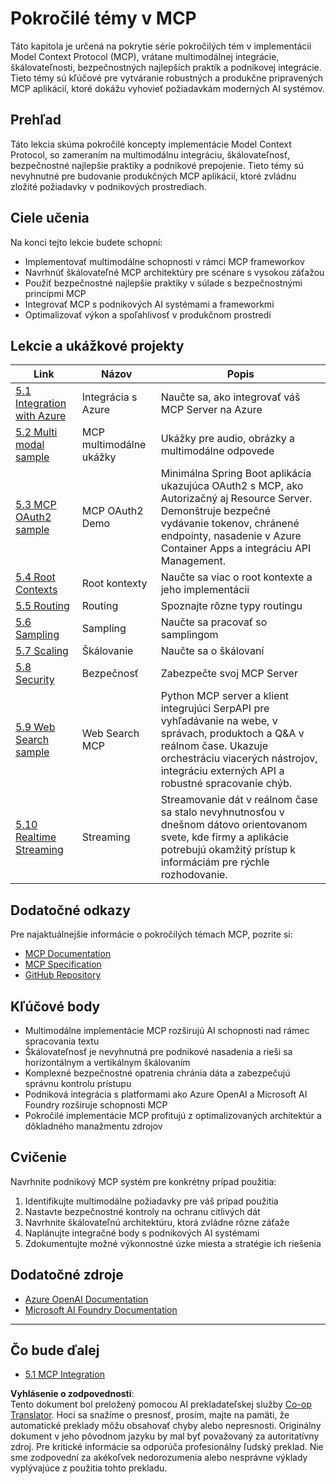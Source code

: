 <!--
CO_OP_TRANSLATOR_METADATA:
{
  "original_hash": "adaf47734a5839447b5c60a27120fbaf",
  "translation_date": "2025-06-11T16:20:49+00:00",
  "source_file": "05-AdvancedTopics/README.md",
  "language_code": "sk"
}
-->
# Pokročilé témy v MCP

Táto kapitola je určená na pokrytie série pokročilých tém v implementácii Model Context Protocol (MCP), vrátane multimodálnej integrácie, škálovateľnosti, bezpečnostných najlepších praktík a podnikovej integrácie. Tieto témy sú kľúčové pre vytváranie robustných a produkčne pripravených MCP aplikácií, ktoré dokážu vyhovieť požiadavkám moderných AI systémov.

## Prehľad

Táto lekcia skúma pokročilé koncepty implementácie Model Context Protocol, so zameraním na multimodálnu integráciu, škálovateľnosť, bezpečnostné najlepšie praktiky a podnikové prepojenie. Tieto témy sú nevyhnutné pre budovanie produkčných MCP aplikácií, ktoré zvládnu zložité požiadavky v podnikových prostrediach.

## Ciele učenia

Na konci tejto lekcie budete schopní:

- Implementovať multimodálne schopnosti v rámci MCP frameworkov
- Navrhnúť škálovateľné MCP architektúry pre scénare s vysokou záťažou
- Použiť bezpečnostné najlepšie praktiky v súlade s bezpečnostnými princípmi MCP
- Integrovať MCP s podnikových AI systémami a frameworkmi
- Optimalizovať výkon a spoľahlivosť v produkčnom prostredí

## Lekcie a ukážkové projekty

| Link | Názov | Popis |
|------|-------|-------------|
| [5.1 Integration with Azure](./mcp-integration/README.md) | Integrácia s Azure | Naučte sa, ako integrovať váš MCP Server na Azure |
| [5.2 Multi modal sample](./mcp-multi-modality/README.md) | MCP multimodálne ukážky | Ukážky pre audio, obrázky a multimodálne odpovede |
| [5.3 MCP OAuth2 sample](../../../05-AdvancedTopics/mcp-oauth2-demo) | MCP OAuth2 Demo | Minimálna Spring Boot aplikácia ukazujúca OAuth2 s MCP, ako Autorizačný aj Resource Server. Demonštruje bezpečné vydávanie tokenov, chránené endpointy, nasadenie v Azure Container Apps a integráciu API Management. |
| [5.4 Root Contexts](./mcp-root-contexts/README.md) | Root kontexty | Naučte sa viac o root kontexte a jeho implementácii |
| [5.5 Routing](./mcp-routing/README.md) | Routing | Spoznajte rôzne typy routingu |
| [5.6 Sampling](./mcp-sampling/README.md) | Sampling | Naučte sa pracovať so samplingom |
| [5.7 Scaling](./mcp-scaling/README.md) | Škálovanie | Naučte sa o škálovaní |
| [5.8 Security](./mcp-security/README.md) | Bezpečnosť | Zabezpečte svoj MCP Server |
| [5.9 Web Search sample](./web-search-mcp/README.md) | Web Search MCP | Python MCP server a klient integrujúci SerpAPI pre vyhľadávanie na webe, v správach, produktoch a Q&A v reálnom čase. Ukazuje orchestráciu viacerých nástrojov, integráciu externých API a robustné spracovanie chýb. |
| [5.10 Realtime Streaming](./mcp-realtimestreaming/README.md) | Streaming | Streamovanie dát v reálnom čase sa stalo nevyhnutnosťou v dnešnom dátovo orientovanom svete, kde firmy a aplikácie potrebujú okamžitý prístup k informáciám pre rýchle rozhodovanie. |

## Dodatočné odkazy

Pre najaktuálnejšie informácie o pokročilých témach MCP, pozrite si:
- [MCP Documentation](https://modelcontextprotocol.io/)
- [MCP Specification](https://spec.modelcontextprotocol.io/)
- [GitHub Repository](https://github.com/modelcontextprotocol)

## Kľúčové body

- Multimodálne implementácie MCP rozširujú AI schopnosti nad rámec spracovania textu
- Škálovateľnosť je nevyhnutná pre podnikové nasadenia a rieši sa horizontálnym a vertikálnym škálovaním
- Komplexné bezpečnostné opatrenia chránia dáta a zabezpečujú správnu kontrolu prístupu
- Podniková integrácia s platformami ako Azure OpenAI a Microsoft AI Foundry rozširuje schopnosti MCP
- Pokročilé implementácie MCP profitujú z optimalizovaných architektúr a dôkladného manažmentu zdrojov

## Cvičenie

Navrhnite podnikový MCP systém pre konkrétny prípad použitia:

1. Identifikujte multimodálne požiadavky pre váš prípad použitia
2. Nastavte bezpečnostné kontroly na ochranu citlivých dát
3. Navrhnite škálovateľnú architektúru, ktorá zvládne rôzne záťaže
4. Naplánujte integračné body s podnikových AI systémami
5. Zdokumentujte možné výkonnostné úzke miesta a stratégie ich riešenia

## Dodatočné zdroje

- [Azure OpenAI Documentation](https://learn.microsoft.com/en-us/azure/ai-services/openai/)
- [Microsoft AI Foundry Documentation](https://learn.microsoft.com/en-us/ai-services/)

---

## Čo bude ďalej

- [5.1 MCP Integration](./mcp-integration/README.md)

**Vyhlásenie o zodpovednosti**:  
Tento dokument bol preložený pomocou AI prekladateľskej služby [Co-op Translator](https://github.com/Azure/co-op-translator). Hoci sa snažíme o presnosť, prosím, majte na pamäti, že automatické preklady môžu obsahovať chyby alebo nepresnosti. Originálny dokument v jeho pôvodnom jazyku by mal byť považovaný za autoritatívny zdroj. Pre kritické informácie sa odporúča profesionálny ľudský preklad. Nie sme zodpovední za akékoľvek nedorozumenia alebo nesprávne výklady vyplývajúce z použitia tohto prekladu.